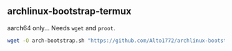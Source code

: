 ## archlinux-bootstrap-termux

aarch64 only...
Needs `wget` and `proot`.

```sh
wget -O arch-bootstrap.sh "https://github.com/Alto1772/archlinux-bootstrap-termux/raw/main/arch-bootstrap.sh" && ./arch-bootstrap.sh
```
